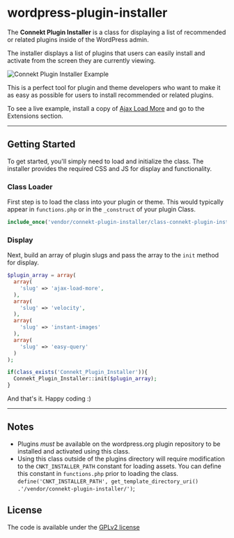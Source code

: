 # wordpress-plugin-installer

The **Connekt Plugin Installer** is a class for displaying a list of recommended or related plugins inside of the WordPress admin.

The installer displays a list of plugins that users can easily install and activate from the screen they are currently viewing.

![Connekt Plugin Installer Example](http://examples.connekthq.com/_gif/plugin-installer_2.gif)

This is a perfect tool for plugin and theme developers who want to make it as easy as possible for users to install recommended or related plugins.

To see a live example, install a copy of [Ajax Load More](https://wordpress.org/plugins/ajax-load-more/) and go to the Extensions section.

***

## Getting Started

To get started, you'll simply need to load and initialize the class. The installer provides the required CSS and JS for display and functionality.


### Class Loader
First step is to load the class into your plugin or theme. This would typically appear in `functions.php` or in the `_construct` of your plugin Class.

```php
include_once('vendor/connekt-plugin-installer/class-connekt-plugin-installer.php');
```


### Display
Next, build an array of plugin slugs and pass the array to the `init` method for display.

```php
$plugin_array = array(
  array(
    'slug' => 'ajax-load-more',
  ),
  array(
    'slug' => 'velocity',
  ),
  array(
    'slug' => 'instant-images'
  ),
  array(
    'slug' => 'easy-query'
  )
);

if(class_exists('Connekt_Plugin_Installer')){
  Connekt_Plugin_Installer::init($plugin_array);
}
```

And that's it. Happy coding :)

***

## Notes
- Plugins _must_ be available on the wordpress.org plugin repository to be installed and activated using this class.
- Using this class outside of the plugins directory will require modification to the `CNKT_INSTALLER_PATH` constant for loading assets. You can define this constant in `functions.php` prior to loading the class. `define('CNKT_INSTALLER_PATH', get_template_directory_uri() .'/vendor/connekt-plugin-installer/')`;

## License

The code is available under the [GPLv2 license](https://github.com/dcooney/wordpress-plugin-installer/blob/master/LICENSE)
